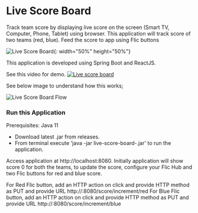 # Live Score Board

Track team score by displaying live score on the screen (Smart TV, Computer, Phone, Tablet) using browser. This application will track score of two teams (red, blue). Feed the score to app using Flic buttons

![Live Score Board](https://thetechstack.net/assets/images/projects/live-score-board/live-score-board.jpg){: width="50%" height="50%"}

This application is developed using Spring Boot and ReactJS.

See this video for demo. [![Live score board]()](https://thetechstack.net/assets/images/projects/live-score-board/20210829_175848_1.mp4)

See below image to understand how this works;

![Live Score Board Flow](https://thetechstack.net/assets/images/projects/live-score-board/live-score-board-flow.jpg)

### Run this Application

Prerequisites: Java 11 

* Download latest .jar from releases.
* From terminal execute 'java -jar live-score-board-<version>.jar' to run the application.

Access application at http://localhost:8080. Initially application will show score 0 for both the teams, to update the score, configure your Flic Hub and two Flic buttons for red and blue score.
  
For Red Flic button, add an HTTP action on click and provide HTTP method as PUT and provide URL http://<host>:8080/score/increment/red
For Blue Flic button, add an HTTP action on click and provide HTTP method as PUT and provide URL http://<host>:8080/score/increment/blue
  
  
